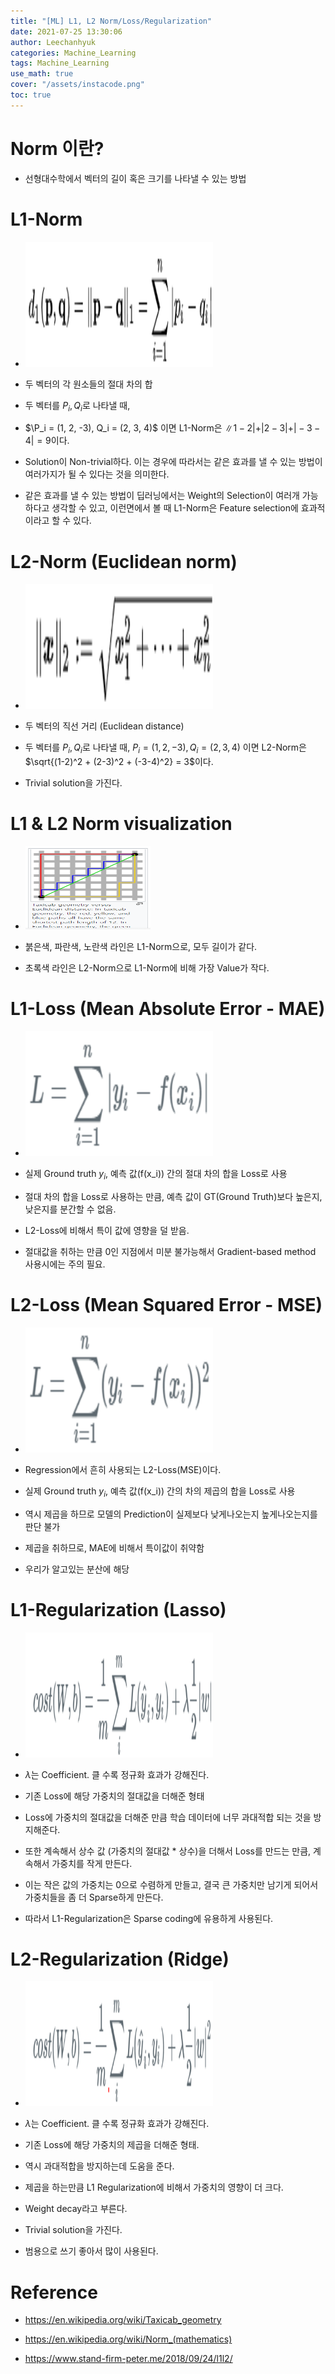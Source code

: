 ```yaml
---
title: "[ML] L1, L2 Norm/Loss/Regularization"
date: 2021-07-25 13:30:06
author: Leechanhyuk
categories: Machine_Learning
tags: Machine_Learning
use_math: true
cover: "/assets/instacode.png"
toc: true
---
```


# Norm 이란?

  - 선형대수학에서 벡터의 길이 혹은 크기를 나타낼 수 있는 방법

# L1-Norm

  - <img src="/assets/image/norm/L1.png" width="300px" height="200px" title="title" alt="title">

  - 두 벡터의 각 원소들의 절대 차의 합

  - 두 벡터를 $P_i, Q_i$로 나타낼 때, 
  
  - $\P_i = (1, 2, -3), Q_i = (2, 3, 4)$ 이면 L1-Norm은 $\|1-2| + |2-3| + |-3-4| = 9$이다.

  - Solution이 Non-trivial하다. 이는 경우에 따라서는 같은 효과를 낼 수 있는 방법이 여러가지가 될 수 있다는 것을 의미한다.

  - 같은 효과를 낼 수 있는 방법이 딥러닝에서는 Weight의 Selection이 여러개 가능하다고 생각할 수 있고, 이런면에서 볼 때 L1-Norm은 Feature selection에 효과적이라고 할 수 있다.

# L2-Norm (Euclidean norm)

  - <img src="/assets/image/norm/L2.png" width="300px" height="200px" title="title" alt="title">

  - 두 벡터의 직선 거리 (Euclidean distance)

  - 두 벡터를 $P_i, Q_i$로 나타낼 때, $P_i = (1, 2, -3), Q_i = (2, 3, 4)$ 이면 L2-Norm은 $\sqrt{(1-2)^2 + (2-3)^2 + (-3-4)^2} = 3$이다.

  - Trivial solution을 가진다.

# L1 & L2 Norm visualization

  - <img src="/assets/image/norm/L1L2.png" width="200px" height="133px" title="title" alt="title">

  - 붉은색, 파란색, 노란색 라인은 L1-Norm으로, 모두 길이가 같다.

  - 초록색 라인은 L2-Norm으로 L1-Norm에 비해 가장 Value가 작다.

# L1-Loss (Mean Absolute Error - MAE)

  - <img src="/assets/image/norm/l1loss.png" width="300px" height="200px" title="title" alt="title">

  - 실제 Ground truth $y_i$, 예측 값(f(x_i)) 간의 절대 차의 합을 Loss로 사용

  - 절대 차의 합을 Loss로 사용하는 만큼, 예측 값이 GT(Ground Truth)보다 높은지, 낮은지를 분간할 수 없음.

  - L2-Loss에 비해서 특이 값에 영향을 덜 받음.

  - 절대값을 취하는 만큼 0인 지점에서 미분 불가능해서 Gradient-based method 사용시에는 주의 필요.

# L2-Loss (Mean Squared Error - MSE)

  - <img src="/assets/image/norm/l2loss.png" width="300px" height="200px" title="title" alt="title">

  - Regression에서 흔히 사용되는 L2-Loss(MSE)이다.

  - 실제 Ground truth $y_i$, 예측 값(f(x_i)) 간의 차의 제곱의 합을 Loss로 사용

  - 역시 제곱을 하므로 모델의 Prediction이 실제보다 낮게나오는지 높게나오는지를 판단 불가

  - 제곱을 취하므로, MAE에 비해서 특이값이 취약함

  - 우리가 알고있는 분산에 해당

# L1-Regularization (Lasso)

  - <img src="/assets/image/norm/L1R.png" width="300px" height="200px" title="title" alt="title">

  - $\lambda$는 Coefficient. 클 수록 정규화 효과가 강해진다.

  - 기존 Loss에 해당 가중치의 절대값을 더해준 형태

  - Loss에 가중치의 절대값을 더해준 만큼 학습 데이터에 너무 과대적합 되는 것을 방지해준다.

  - 또한 계속해서 상수 값 (가중치의 절대값 * 상수)을 더해서 Loss를 만드는 만큼, 계속해서 가중치를 작게 만든다.

  - 이는 작은 값의 가중치는 0으로 수렴하게 만들고, 결국 큰 가중치만 남기게 되어서 가중치들을 좀 더 Sparse하게 만든다.

  - 따라서 L1-Regularization은 Sparse coding에 유용하게 사용된다.

# L2-Regularization (Ridge)

  - <img src="/assets/image/norm/L2R.png" width="300px" height="200px" title="title" alt="title">
 
  - $\lambda$는 Coefficient. 클 수록 정규화 효과가 강해진다.

  - 기존 Loss에 해당 가중치의 제곱을 더해준 형태.

  - 역시 과대적합을 방지하는데 도움을 준다.

  - 제곱을 하는만큼 L1 Regularization에 비해서 가중치의 영향이 더 크다.

  - Weight decay라고 부른다.

  - Trivial solution을 가진다.

  - 범용으로 쓰기 좋아서 많이 사용된다.

# Reference

  - https://en.wikipedia.org/wiki/Taxicab_geometry

  - https://en.wikipedia.org/wiki/Norm_(mathematics)
 
  - https://www.stand-firm-peter.me/2018/09/24/l1l2/